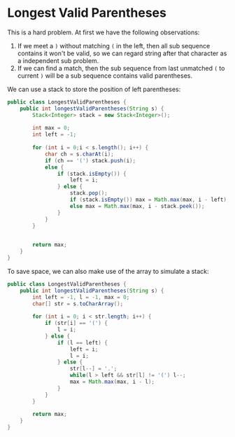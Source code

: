 # Longest Valid Parentheses

This is a hard problem. At first we have the following observations:

1. If we meet a `)` without matching `(` in the left, then all sub sequence contains it won't be valid,
so we can regard string after that character as a independent sub problem.
2. If we can find a match, then the sub sequence from last unmatched `(` to current `)` will be a
sub sequence contains valid parentheses.

We can use a stack to store the position of left parentheses:

```java
public class LongestValidParentheses {
    public int longestValidParentheses(String s) {
        Stack<Integer> stack = new Stack<Integer>();
        
        int max = 0;
        int left = -1;
        
        for (int i = 0;i < s.length(); i++) {
            char ch = s.charAt(i);
            if (ch == '(') stack.push(i);
            else {
                if (stack.isEmpty()) {
                    left = i;
                } else {
                    stack.pop();
                    if (stack.isEmpty()) max = Math.max(max, i - left);
                    else max = Math.max(max, i - stack.peek());
                }
            }
        }
        

        return max;
    }
}
```


To save space, we can also make use of the array to simulate a stack:

```java
public class LongestValidParentheses {
    public int longestValidParentheses(String s) {
        int left = -1, l = -1, max = 0;
        char[] str = s.toCharArray();
        
        for (int i = 0; i < str.length; i++) {
            if (str[i] == '(') {
                l = i;
            } else {
                if (l == left) {
                    left = i;
                    l = i;
                } else {
                    str[l--] = '.';
                    while(l > left && str[l] != '(') l--;
                    max = Math.max(max, i - l);
                }
            }
        }
        
        return max;
    }
}
```


